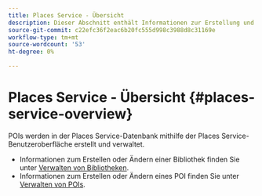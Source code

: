 ```yaml
---
title: Places Service - Übersicht
description: Dieser Abschnitt enthält Informationen zur Erstellung und Verwendung von POIs (Points of Interest).
source-git-commit: c22efc36f2eac6b20fc555d998c3988d8c31169e
workflow-type: tm+mt
source-wordcount: '53'
ht-degree: 0%

---
```



# Places Service - Übersicht {#places-service-overview}

POIs werden in der Places Service-Datenbank mithilfe der Places Service-Benutzeroberfläche erstellt und verwaltet.

* Informationen zum Erstellen oder Ändern einer Bibliothek finden Sie unter [Verwalten von Bibliotheken](/help/poi-mgmt-ui/manage-libraries-in-the-places-ui.md).
* Informationen zum Erstellen oder Ändern eines POI finden Sie unter [Verwalten von POIs](/help/poi-mgmt-ui/managing-pois-in-the-places-ui.md).
